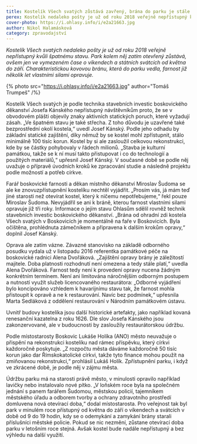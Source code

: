 ```yaml
---
title: Kostelík Všech svatých zůstává zavřený, brána do parku je stále na opravě
perex: Kostelík nedaleko pošty je už od roku 2018 veřejně nepřístupný kvůli špatnému stavu. Park kolem něj zatím otevřený zůstává, ovšem jen omezeně o víkendech a státních svátcích od května do září.
cover-photo: https://i.ohlasy.info/i/e2a21663.jpg
author: Nikol Halamásková
category: zpravodajství
---
```


*Kostelík Všech svatých nedaleko pošty je už od roku 2018 veřejně nepřístupný kvůli špatnému stavu. Park kolem něj zatím otevřený zůstává, ovšem jen ve vymezeném čase o víkendech a státních svátcích od května do září. Charakteristickou kovovou bránu, která do parku vedla, farnost již několik let vlastními silami opravuje.*

{% photo src="https://i.ohlasy.info/i/e2a21663.jpg" author="Tomáš Trumpeš" /%}

Kostelík Všech svatých je podle technika stavebních investic boskovického děkanství Josefa Kánského nepřístupný návštěvníkům proto, že se v obvodovém plášti objevily znaky aktivních statických poruch, které vyžadují zásah. „Ve špatném stavu je také střecha. Z toho důvodu je uzavřené také bezprostřední okolí kostela,“ uvedl Josef Kánský. Podle jeho odhadu by základní statické zajištění, díky němuž by se kostel mohl zpřístupnit, stálo minimálně 100 tisíc korun. Kostel by si ale zasloužil celkovou rekonstrukci, kde by se částky pohybovaly v řádech milionů. „Stavba je kulturní památkou, takže se k ní musí takto přistupovat i co do technologií a použitých materiálů,“ upřesnil Josef Kánský. V současné době se podle něj uvažuje o přípravě úvodních kroků ke zpracování studie a následně projektu podle možností a potřeb církve.

Farář boskovické farnosti a děkan místního děkanství Miroslav Šudoma se ale ke znovuzpřístupnění kostelíku nechtěl vyjádřit. „Prosím vás, já mám teď jiné starosti než otevírat kostel, který k ničemu nepotřebujeme,“ řekl pouze Miroslav Šudoma. Nevyjádřil se ani k bráně, kterou farnost vlastními silami opravuje již tři roky. Informace o jejím stavu Ohlasům sdělil rovněž technik stavebních investic boskovického děkanství. „Brána od ohradní zdi kostela Všech svatých v Boskovicích je momentálně na faře v Boskovicích. Byla očištěna, prohlédnuta zámečníkem a připravena k dalším krokům opravy,“ doplnil Josef Kánský.

Oprava ale zatím vázne. Závazné stanovisko na základě odborného posudku vydala už v listopadu 2016 referentka památkové péče na boskovické radnici Alena Dvořáková. „Zajištění opravy brány je záležitostí majitele. Doba platnosti rozhodnutí není omezena a tedy stále platí,“ uvedla Alena Dvořáková. Farnost tedy není k provedení opravy nucena žádným konkrétním termínem. Není ani limitována náročnějším odborným postupem a nutností využít služeb licencovaného restaurátora: „Odborné vyjádření bylo koncipováno vzhledem k havarijnímu stavu tak, že farnost mohla přistoupit k opravě a ne k restaurování. Navíc bez podmínek,“ upřesnila Marta Sedláková z oddělení restaurování v Národním památkovém ústavu.

Uvnitř budovy kostelíka jsou další historické artefakty, jako například kovaná renesanční kazatelna z roku 1626. Dle slov Josefa Kánského jsou zakonzervované, ale v budoucnosti by zasloužily restaurátorskou údržbu.

Podle místostarosty Boskovic Lukáše Holíka (ANO) město neuvažuje o přispění na rekonstrukci kostelíku nad rámec příspěvku, který církvi každoročně poskytuje. „Z rozpočtu města dáváme každoročně 50 tisíc korun jako dar Římskokatolické církvi, takže tyto finance mohou použít na zmiňovanou rekonstrukci,“ prohlásil Lukáš Holík. Zpřístupnění parku, i když ve zkrácené době, je podle něj v zájmu města.

Údržbu parku má na starosti právě město, v minulosti opravilo například lavičky nebo instalovalo nové pítko. „V loňském roce byla na společném jednání s panem farářem Šudomou, městskou policií, tajemníkem městského úřadu a odborem tvorby a ochrany zdravotního prostředí domluvena nová otevírací doba,“ dodal místostarosta. Pro veřejnost tak byl park v minulém roce přístupný od května do září o víkendech a svátcích v době od 9 do 19 hodin, kdy se o odemykání a zamykání brány starali příslušníci městské policie. Pokud se nic nezmění, zůstane otevírací doba parku v letošním roce stejná. Avšak kostel bude nadále nepřístupný a bez výhledu na další využití. 

